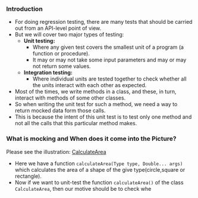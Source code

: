 ### Introduction
* For doing regression testing, there are many tests that should be carried out from an API-level point of view.
* But we will cover two major types of testing:
    * __Unit testing:__
        * Where any given test covers the smallest unit of a program (a function or procedure).
        * It may or may not take some input parameters and may or may not return some values.
    * __Integration testing:__
        * Where individual units are tested together to check whether all the units interact with each other as expected.
* Most of the times, we write methods in a class, and these, in turn, interact with methods of some other classes.
* So when writing the unit test for such a method, we need a way to return mocked data form those calls.
* This is because the intent of this unit test is to test only one method and not all the calls that this particular method makes.

### What is mocking and When does it come into the Picture?
Please see the illustration: [CalculateArea](../UnitIntegrationTestingDemo/src/main/java/com/shshetudev/tdd/unit/service/CircleService.java)
* Here we have a function `calculateArea(Type type, Double... args)` which calculates the area of a shape of the give type(circle,square or rectangle).
* Now if we want to unit-test the function `calculateArea()` of the class `CalculateArea`, then our motive should be to check whe